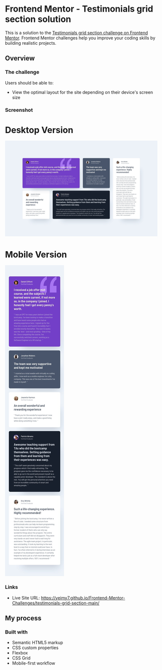 # Frontend Mentor - Testimonials grid section solution

This is a solution to the [Testimonials grid section challenge on Frontend Mentor](https://www.frontendmentor.io/challenges/testimonials-grid-section-Nnw6J7Un7). Frontend Mentor challenges help you improve your coding skills by building realistic projects. 

## Overview

### The challenge

Users should be able to:

- View the optimal layout for the site depending on their device's screen size

### Screenshot

# Desktop Version
![desktop-design](https://raw.githubusercontent.com/Yeimy7/Frontend-Mentor-Challenges/master/testimonials-grid-section-main/images/desktop.jpg)

# Mobile Version
![mobile-design](https://raw.githubusercontent.com/Yeimy7/Frontend-Mentor-Challenges/master/testimonials-grid-section-main/images/mobile.jpg)

### Links

- Live Site URL: https://yeimy7.github.io/Frontend-Mentor-Challenges/testimonials-grid-section-main/

## My process

### Built with

- Semantic HTML5 markup
- CSS custom properties
- Flexbox
- CSS Grid
- Mobile-first workflow
